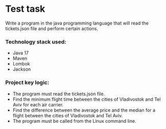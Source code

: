 Test task
=====================

Write a program in the java programming language that will read the tickets.json file and perform certain actions.

### Technology stack used:
* Java 17
* Maven
* Lombok
* Jackson

### Project key logic:
* The program must read the tickets.json file.
* Find the minimum flight time between the cities of Vladivostok and Tel Aviv for each air carrier.
* Find the difference between the average price and the median for a flight between the cities of Vladivostok and Tel Aviv.
* The program must be called from the Linux command line.
